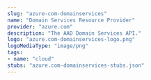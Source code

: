 ```yaml
---
slug: "azure-com-domainservices"
name: "Domain Services Resource Provider"
provider: "azure.com"
description: "The AAD Domain Services API."
logo: "azure.com-domainservices-logo.png"
logoMediaType: "image/png"
tags:
- name: "cloud"
stubs: "azure.com-domainservices-stubs.json"
---
```

